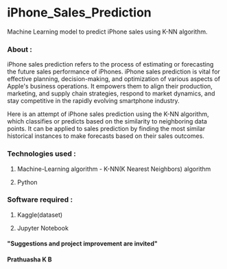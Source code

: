 # iPhone_Sales_Prediction
Machine Learning model to predict iPhone sales using K-NN algorithm. 

### About :
iPhone sales prediction refers to the process of estimating or forecasting the future sales performance of iPhones. iPhone sales prediction is vital for effective planning, decision-making, and optimization of various aspects of Apple's business operations. It empowers them to align their production, marketing, and supply chain strategies, respond to market dynamics, and stay competitive in the rapidly evolving smartphone industry.

Here is an attempt of iPhone sales prediction using the K-NN algorithm, which classifies or predicts based on the similarity to neighboring data points. It can be applied to sales prediction by finding the most similar historical instances to make forecasts based on their sales outcomes.

### Technologies used :
 1. Machine-Learning algorithm - K-NN(K Nearest Neighbors) algorithm

 2. Python

### Software required :
 1. Kaggle(dataset)

 2. Jupyter Notebook

#### "Suggestions and project improvement are invited"

#### Prathuasha K B
